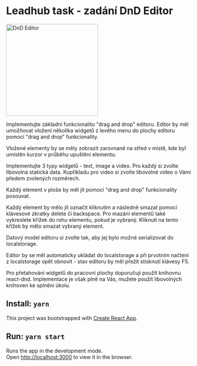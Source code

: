 # Leadhub task - zadání DnD Editor

<img src="https://leadhub-assets.s3.eu-central-1.amazonaws.com/lh-task.png" width="250" alt="DnD Editor">


Implementujte základní funkcionalitu "drag and drop" editoru. Editor by měl umožňovat vložení několika widgetů z levého menu do plochy editoru pomocí "drag and drop" funkcionality.

Vložené elementy by se měly zobrazit zarovnané na střed v místě, kde byl umístěn kurzor v průběhu upuštění elementu.

Implementujte 3 typy widgetů - text, image a video. Pro každý si zvolte libovolná statická data. Kupříkladu pro video si zvolte libovolné video o Vámi předem zvolených rozměrech.

Každý element v ploše by měl jít pomocí "drag and drop" funkcionality posouvat.

Každý element by mělo jít označit kliknutím a následně smazat pomocí klávesové zkratky delete či backspace. Pro mazání elementů také vykreslete křížek do rohu elementu, pokud je vybraný. Kliknutí na tento křížek by mělo smazat vybraný element.

Datový model editoru si zvolte tak, aby jej bylo možné serializovat do localstorage.

Editor by se měl automaticky ukládat do localstorage a při prvotním načtení z localstorage opět obnovit - stav editoru by měl přežít stisknutí klávesy F5.

Pro přetahování widgetů do pracovní plochy doporučuji použít knihovnu react-dnd. Implementace je však plně na Vás, mužete použít libovolných knihoven ke splnění úkolu.

## Install: `yarn`

This project was bootstrapped with [Create React App](https://github.com/facebook/create-react-app).

## Run: `yarn start`

Runs the app in the development mode.\
Open [http://localhost:3000](http://localhost:3000) to view it in the browser.
